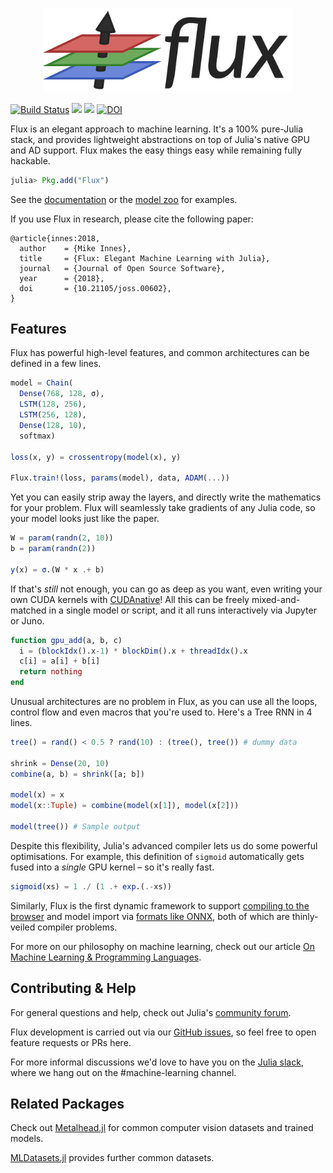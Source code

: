 <p align="center">
<img width="400px" src="https://raw.githubusercontent.com/FluxML/fluxml.github.io/master/logo.png"/>
</p>

[![Build Status](https://travis-ci.org/FluxML/Flux.jl.svg?branch=master)](https://travis-ci.org/FluxML/Flux.jl) [![](https://img.shields.io/badge/docs-stable-blue.svg)](https://fluxml.github.io/Flux.jl/stable/) [![](https://img.shields.io/badge/chat-on%20slack-yellow.svg)](https://slackinvite.julialang.org/) [![DOI](https://joss.theoj.org/papers/10.21105/joss.00602/status.svg)](https://doi.org/10.21105/joss.00602)

Flux is an elegant approach to machine learning. It's a 100% pure-Julia stack, and provides lightweight abstractions on top of Julia's native GPU and AD support. Flux makes the easy things easy while remaining fully hackable.

```julia
julia> Pkg.add("Flux")
```

See the [documentation](https://fluxml.github.io/Flux.jl/) or the [model zoo](https://github.com/FluxML/model-zoo/) for examples.

If you use Flux in research, please cite the following paper:

```
@article{innes:2018,
  author    = {Mike Innes},
  title     = {Flux: Elegant Machine Learning with Julia},
  journal   = {Journal of Open Source Software},
  year      = {2018},
  doi       = {10.21105/joss.00602},
}
```

## Features

Flux has powerful high-level features, and common architectures can be defined in a few lines.

```julia
model = Chain(
  Dense(768, 128, σ),
  LSTM(128, 256),
  LSTM(256, 128),
  Dense(128, 10),
  softmax)

loss(x, y) = crossentropy(model(x), y)

Flux.train!(loss, params(model), data, ADAM(...))
```

Yet you can easily strip away the layers, and directly write the mathematics for your problem. Flux will seamlessly take gradients of any Julia code, so your model looks just like the paper.

```julia
W = param(randn(2, 10))
b = param(randn(2))

y(x) = σ.(W * x .+ b)
```

If that's *still* not enough, you can go as deep as you want, even writing your own CUDA kernels with [CUDAnative](https://github.com/JuliaGPU/CUDAnative.jl)! All this can be freely mixed-and-matched in a single model or script, and it all runs interactively via Jupyter or Juno.

```julia
function gpu_add(a, b, c)
  i = (blockIdx().x-1) * blockDim().x + threadIdx().x
  c[i] = a[i] + b[i]
  return nothing
end
```

Unusual architectures are no problem in Flux, as you can use all the loops, control flow and even macros that you're used to. Here's a Tree RNN in 4 lines.

```julia
tree() = rand() < 0.5 ? rand(10) : (tree(), tree()) # dummy data

shrink = Dense(20, 10)
combine(a, b) = shrink([a; b])

model(x) = x
model(x::Tuple) = combine(model(x[1]), model(x[2]))

model(tree()) # Sample output
```

Despite this flexibility, Julia's advanced compiler lets us do some powerful optimisations. For example, this definition of `sigmoid` automatically gets fused into a *single* GPU kernel – so it's really fast.

```julia
sigmoid(xs) = 1 ./ (1 .+ exp.(.-xs))
```

Similarly, Flux is the first dynamic framework to support [compiling to the browser](https://fluxml.github.io/experiments/) and model import via [formats like ONNX](https://github.com/FluxML/ONNX.jl/), both of which are thinly-veiled compiler problems.

For more on our philosophy on machine learning, check out our article [On Machine Learning & Programming Languages](https://julialang.org/blog/2017/12/ml&pl).

## Contributing & Help

For general questions and help, check out Julia's [community forum](https://discourse.julialang.org/c/domain/ML).

Flux development is carried out via our [GitHub issues](https://github.com/FluxML/Flux.jl/issues), so feel free to open feature requests or PRs here.

For more informal discussions we'd love to have you on the [Julia slack](https://slackinvite.julialang.org/), where we hang out on the #machine-learning channel.

## Related Packages

Check out [Metalhead.jl](https://github.com/FluxML/Metalhead.jl) for common computer vision datasets and trained models.

[MLDatasets.jl](https://github.com/JuliaML/MLDatasets.jl) provides further common datasets.

